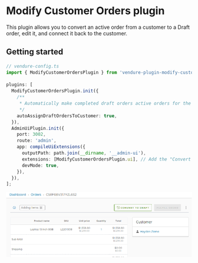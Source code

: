 # Modify Customer Orders plugin

This plugin allows you to convert an active order from a customer to a Draft order, edit it, and connect it back to the customer.

## Getting started

```ts
// vendure-config.ts
import { ModifyCustomerOrdersPlugin } from 'vendure-plugin-modify-customer-orders';

plugins: [
  ModifyCustomerOrdersPlugin.init({
    /**
     * Automatically make completed draft orders active orders for the connected customer
     */
    autoAssignDraftOrdersToCustomer: true,
  }),
  AdminUiPlugin.init({
    port: 3002,
    route: 'admin',
    app: compileUiExtensions({
      outputPath: path.join(__dirname, '__admin-ui'),
      extensions: [ModifyCustomerOrdersPlugin.ui], // Add the "Convert to draft" button
      devMode: true,
    }),
  }),
];
```

![](./docs/button.png)
